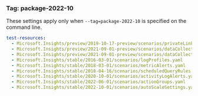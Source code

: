 ### Tag: package-2022-10

These settings apply only when `--tag=package-2022-10` is specified on the command line.

``` yaml $(tag) == 'package-2022-10'
test-resources:
  - Microsoft.Insights/preview/2019-10-17-preview/scenarios/privateLinkScopes.yaml
  - Microsoft.Insights/preview/2021-09-01-preview/scenarios/dataCollectionEndpoints.yaml
  - Microsoft.Insights/preview/2021-09-01-preview/scenarios/dataCollectionRules.yaml
  - Microsoft.Insights/stable/2016-03-01/scenarios/logProfiles.yaml
  - Microsoft.Insights/stable/2018-03-01/scenarios/metricAlerts.yaml
  - Microsoft.Insights/stable/2018-04-16/scenarios/scheduledQueryRules.yaml
  - Microsoft.Insights/stable/2020-10-01/scenarios/activityLogAlerts.yaml
  - Microsoft.Insights/stable/2022-06-01/scenarios/actionGroups.yaml
  - Microsoft.Insights/stable/2022-10-01/scenarios/autoScaleSettings.yaml
```